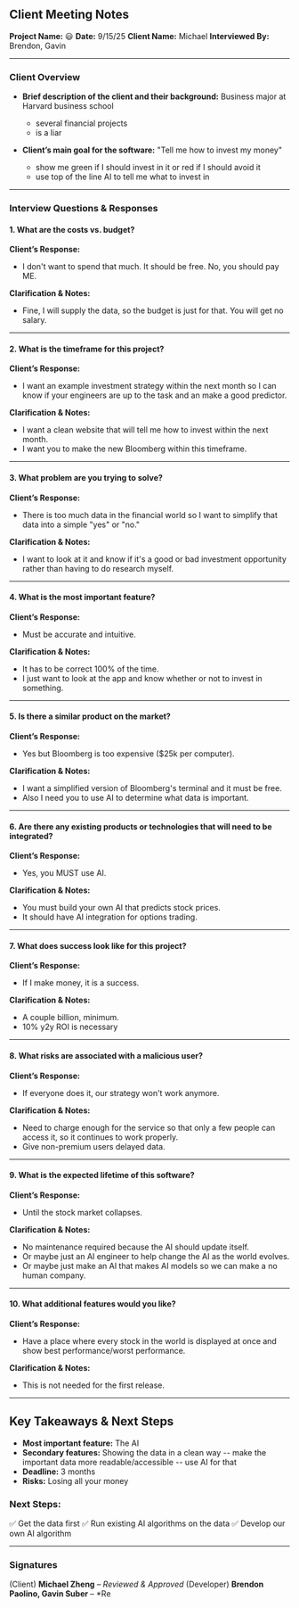 ## Client Meeting Notes

**Project Name:** 😃
**Date:** 9/15/25
**Client Name:** Michael
**Interviewed By:** Brendon, Gavin

---

### **Client Overview**
- **Brief description of the client and their background:**
  Business major at Harvard business school
  - several financial projects
  - is a liar

- **Client’s main goal for the software:**
  "Tell me how to invest my money"
  - show me green if I should invest in it or red if I should avoid it
  - use top of the line AI to tell me what to invest in

---

### **Interview Questions & Responses**

#### **1. What are the costs vs. budget?**
**Client’s Response:**
- I don't want to spend that much. It should be free. No, you should pay ME.

**Clarification & Notes:**
- Fine, I will supply the data, so the budget is just for that. You will get no salary.

---

#### **2. What is the timeframe for this project?**
**Client’s Response:**
- I want an example investment strategy within the next month so I can know if your engineers are up to the task and an make a good predictor.

**Clarification & Notes:**
- I want a clean website that will tell me how to invest within the next month.
- I want you to make the new Bloomberg within this timeframe.

---

#### **3. What problem are you trying to solve?**
**Client’s Response:**
- There is too much data in the financial world so I want to simplify that data into a simple "yes" or "no."

**Clarification & Notes:**
- I want to look at it and know if it's a good or bad investment opportunity rather than having to do research myself.

---

#### **4. What is the most important feature?**
**Client’s Response:**
- Must be accurate and intuitive.

**Clarification & Notes:**
- It has to be correct 100% of the time.
- I just want to look at the app and know whether or not to invest in something.

---

#### **5. Is there a similar product on the market?**
**Client’s Response:**
- Yes but Bloomberg is too expensive ($25k per computer).
  
**Clarification & Notes:**
- I want a simplified version of Bloomberg's terminal and it must be free.
- Also I need you to use AI to determine what data is important.

---

#### **6. Are there any existing products or technologies that will need to be integrated?**
**Client’s Response:**
- Yes, you MUST use AI.

**Clarification & Notes:**
- You must build your own AI that predicts stock prices.
- It should have AI integration for options trading.

---

#### **7. What does success look like for this project?**
**Client’s Response:**
- If I make money, it is a success.
  
**Clarification & Notes:**
- A couple billion, minimum.
- 10% y2y ROI is necessary 

---

#### **8. What risks are associated with a malicious user?**
**Client’s Response:**
- If everyone does it, our strategy won't work anymore.

**Clarification & Notes:**
- Need to charge enough for the service so that only a few people can access it, so it continues to work properly.
- Give non-premium users delayed data.

---

#### **9. What is the expected lifetime of this software?**
**Client’s Response:**
- Until the stock market collapses.

**Clarification & Notes:**
- No maintenance required because the AI should update itself.
- Or maybe just an AI engineer to help change the AI as the world evolves.
- Or maybe just make an AI that makes AI models so we can make a no human company.

---

#### **10. What additional features would you like?**
**Client’s Response:**
- Have a place where every stock in the world is displayed at once and show best performance/worst performance.

**Clarification & Notes:**
- This is not needed for the first release.

---

## **Key Takeaways & Next Steps**
- **Most important feature:** The AI
- **Secondary features:** Showing the data in a clean way -- make the important data more readable/accessible -- use AI for that
- **Deadline:** 3 months
- **Risks:** Losing all your money

### **Next Steps:**
✅ Get the data first
✅ Run existing AI algorithms on the data
✅ Develop our own AI algorithm

---

### **Signatures**
(Client) **Michael Zheng** – *Reviewed & Approved*
(Developer) **Brendon Paolino, Gavin Suber** – *Re

